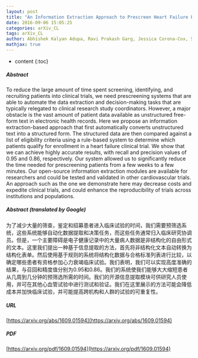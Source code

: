```yaml
---
layout: post
title: "An Information Extraction Approach to Prescreen Heart Failure Patients for Clinical Trials"
date: 2016-09-06 15:05:25
categories: arXiv_CL
tags: arXiv_CL
author: Abhishek Kalyan Adupa, Ravi Prakash Garg, Jessica Corona-Cox, Sanjiv. J. Shah, Siddhartha R. Jonnalagadda
mathjax: true
---
```


* content
{:toc}

##### Abstract
To reduce the large amount of time spent screening, identifying, and recruiting patients into clinical trials, we need prescreening systems that are able to automate the data extraction and decision-making tasks that are typically relegated to clinical research study coordinators. However, a major obstacle is the vast amount of patient data available as unstructured free-form text in electronic health records. Here we propose an information extraction-based approach that first automatically converts unstructured text into a structured form. The structured data are then compared against a list of eligibility criteria using a rule-based system to determine which patients qualify for enrollment in a heart failure clinical trial. We show that we can achieve highly accurate results, with recall and precision values of 0.95 and 0.86, respectively. Our system allowed us to significantly reduce the time needed for prescreening patients from a few weeks to a few minutes. Our open-source information extraction modules are available for researchers and could be tested and validated in other cardiovascular trials. An approach such as the one we demonstrate here may decrease costs and expedite clinical trials, and could enhance the reproducibility of trials across institutions and populations.

##### Abstract (translated by Google)
为了减少大量的筛查，鉴定和招募患者进入临床试验的时间，我们需要预筛选系统，这些系统能够自动化数据提取和决策任务，而这些任务通常归入临床研究协调员。但是，一个主要障碍是电子健康记录中的大量病人数据是非结构化的自由形式的文本。这里我们提出一种基于信息提取的方法，首先将非结构化文本自动转换为结构化表单。然后使用基于规则的系统将结构化数据与合格标准列表进行比较，以确定哪些患者有资格参加心力衰竭临床试验。我们表明，我们可以实现高度准确的结果，与召回和精度值分别为0.95和0.86。我们的系统使我们能够大大缩短患者从几周到几分钟的预筛选所需的时间。我们的开源信息提取模块可供研究人员使用，并可在其他心血管试验中进行测试和验证。我们在这里展示的方法可能会降低成本并加快临床试验，并可能提高跨机构和人群的试验的可重复性。

##### URL
[https://arxiv.org/abs/1609.01594](https://arxiv.org/abs/1609.01594)

##### PDF
[https://arxiv.org/pdf/1609.01594](https://arxiv.org/pdf/1609.01594)

